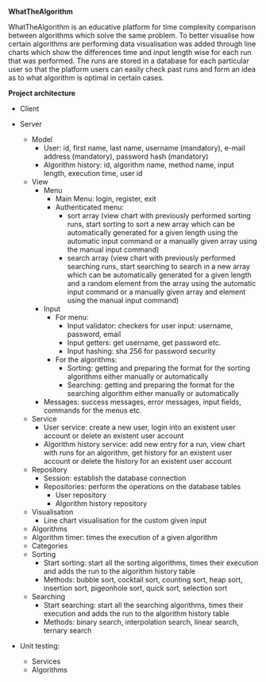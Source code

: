 **WhatTheAlgorithm**

WhatTheAlgorithm is an educative platform for time complexity comparison between algorithms which solve the same problem. To better visualise how certain algorithms are performing data visualisation was added through line charts which show the differences time and input length wise for each run that was performed.
The runs are stored in a database for each particular user so that the platform users can easily check past runs and form an idea as to what algorithm is optimal in certain cases.

**Project architecture**
- Client
- Server
    - Model
      - User: id, first name, last name, username (mandatory), e-mail address (mandatory), password hash (mandatory)
      - Algorithm history: id, algorithm name, method name, input length, execution time, user id
    - View
        - Menu
            - Main Menu: login, register, exit
            - Authenticated menu: 
              - sort array (view chart with previously performed sorting runs, start sorting to sort a new array which can be automatically generated for a given length using the automatic input command or a manually given array using the manual input command)
              - search array (view chart with previously performed searching runs, start searching to search in a new array which can be automatically generated for a given length and a random element from the array using the automatic input command or a manually given array and element using the manual input command)
        - Input
          - For menu:
            - Input validator: checkers for user input: username, password, email
            - Input getters: get username, get password etc.
            - Input hashing: sha 256 for password security
          - For the algorithms:
              - Sorting: getting and preparing the format for the sorting algorithms either manually or automatically
              - Searching: getting and preparing the format for the searching algorithm either manually or automatically
        - Messages: success messages, error messages, input fields, commands for the menus etc.
    - Service
        - User service: create a new user, login into an existent user account or delete an existent user account
        - Algorithm history service: add new entry for a run, view chart with runs for an algorithm, get history for an existent user account or delete the history for an existent user account
    - Repository
        - Session: establish the database connection
        - Repositories: perform the operations on the database tables 
          - User repository
          - Algorithm history repository
    - Visualisation
      - Line chart visualisation for the custom given input
    - Algorithms
    - Algorithm timer: times the execution of a given algorithm
    - Categories
    - Sorting
      - Start sorting: start all the sorting algorithms, times their execution and adds the run to the algorithm history table
      - Methods: bubble sort, cocktail sort, counting sort, heap sort, insertion sort, pigeonhole sort, quick sort, selection sort
    - Searching
      - Start searching: start all the searching algorithms, times their execution and adds the run to the algorithm history table
      - Methods: binary search, interpolation search, linear search, ternary search

- Unit testing:
    - Services
    - Algorithms
